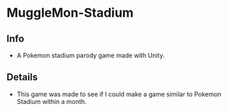 # MuggleMon-Stadium


## Info
* A Pokemon stadium parody game made with Unity.
## Details
* This game was made to see if I could make a game similar to Pokemon Stadium within a month.
